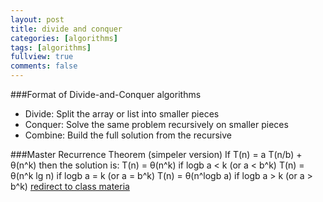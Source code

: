 ```yaml
---
layout: post
title: divide and conquer
categories: [algorithms]
tags: [algorithms]
fullview: true
comments: false
---
```


###Format of Divide-and-Conquer algorithms

- Divide: Split the array or list into smaller pieces
- Conquer: Solve the same problem recursively on smaller pieces
- Combine: Build the full solution from the recursive

###Master Recurrence Theorem (simpeler version)
	If T(n) = a T(n/b) + θ(n^k) then the solution is:
	T(n) = θ(n^k) if logb a < k (or a < b^k)
	T(n) = θ(n^k lg n) if logb a = k (or a = b^k)
	T(n) = θ(n^logb a) if logb a > k (or a > b^k)
[redirect to class materia](https://github.com/pandao/editor.md "Heading link")
